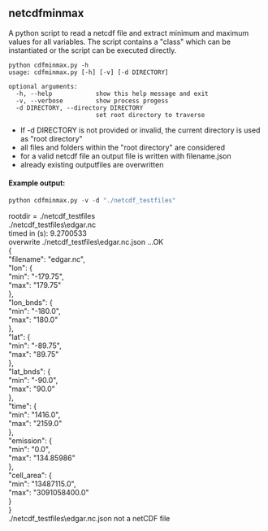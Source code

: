 ## netcdfminmax

A python script to read a netcdf file and extract minimum and maximum values for all variables. The script contains a "class" which can be instantiated or the script can be executed directly.
``` pythyon
python cdfminmax.py -h
usage: cdfminmax.py [-h] [-v] [-d DIRECTORY]

optional arguments:
  -h, --help            show this help message and exit
  -v, --verbose         show process progess
  -d DIRECTORY, --directory DIRECTORY
                        set root directory to traverse
```

- If -d DIRECTORY is not provided or invalid, the current directory is used as "root directory"
- all files and folders within the "root directory" are considered
- for a valid netcdf file an output file is written with filename.json
- already existing outputfiles are overwritten


#### Example output:

``` python
python cdfminmax.py -v -d "./netcdf_testfiles"
```
rootdir = ./netcdf_testfiles<br>
./netcdf_testfiles\edgar.nc<br>
timed in (s): 9.2700533<br>
overwrite ./netcdf_testfiles\edgar.nc.json ...OK<br>
{<br>
   "filename": "edgar.nc",<br>
   "lon": {<br>
      "min": "-179.75",<br>
      "max": "179.75"<br>
   },<br>
   "lon_bnds": {<br>
      "min": "-180.0",<br>
      "max": "180.0"<br>
   },<br>
   "lat": {<br>
      "min": "-89.75",<br>
      "max": "89.75"<br>
   },<br>
   "lat_bnds": {<br>
      "min": "-90.0",<br>
      "max": "90.0"<br>
   },<br>
   "time": {<br>
      "min": "1416.0",<br>
      "max": "2159.0"<br>
   },<br>
   "emission": {<br>
      "min": "0.0",<br>
      "max": "134.85986"<br>
   },<br>
   "cell_area": {<br>
      "min": "13487115.0",<br>
      "max": "3091058400.0"<br>
   }<br>
}<br>
./netcdf_testfiles\edgar.nc.json not a netCDF file<br>
